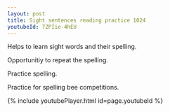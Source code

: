 ```yaml
---
layout: post
title: Sight sentences reading practice 1024
youtubeId: 7ZPIie-4hEU
---
```

 
 
Helps to learn sight words and their spelling.

Opportunitiy to repeat the spelling. 

Practice spelling. 
 
Practice for spelling bee competitions. 
 
{% include youtubePlayer.html id=page.youtubeId %}
 
 

